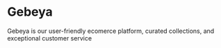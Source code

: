 # Gebeya

Gebeya is our user-friendly ecomerce platform, curated collections, and exceptional customer service

